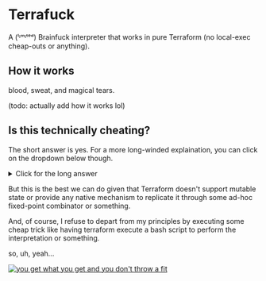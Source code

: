 # Terrafuck

A (ˡᶦᵐᶦᵗᵉᵈ) Brainfuck interpreter that works in pure Terraform (no local-exec cheap-outs or anything).

## How it works

blood, sweat, and magical tears.

(todo: actually add how it works lol)

## Is this technically cheating?

The short answer is yes. For a more long-winded explaination, you can click on the dropdown below though.

<details>
<summary>Click for the long answer</summary>
<br>
yeah.
</details>

But this is the best we can do given that Terraform doesn't support mutable state or provide any
native mechanism to replicate it through some ad-hoc fixed-point combinator or something.

And, of course, I refuse to depart from my principles by executing some cheap trick like having terraform
execute a bash script to perform the interpretation or something.

so, uh, yeah...

[![you get what you get and you don't throw a fit](https://img.youtube.com/vi/b7OWjCaW-mw/0.jpg)](https://www.youtube.com/watch?v=b7OWjCaW-mw)
